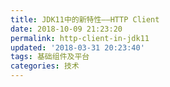 ```yaml
---
title: JDK11中的新特性——HTTP Client
date: 2018-10-09 21:23:20
permalink: http-client-in-jdk11
updated: '2018-03-31 20:23:40'
tags: 基础组件及平台
categories: 技术
---
```

